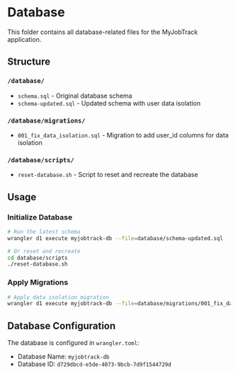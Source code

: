 # Database

This folder contains all database-related files for the MyJobTrack application.

## Structure

### `/database/`
- `schema.sql` - Original database schema
- `schema-updated.sql` - Updated schema with user data isolation

### `/database/migrations/`
- `001_fix_data_isolation.sql` - Migration to add user_id columns for data isolation

### `/database/scripts/`
- `reset-database.sh` - Script to reset and recreate the database

## Usage

### Initialize Database
```bash
# Run the latest schema
wrangler d1 execute myjobtrack-db --file=database/schema-updated.sql

# Or reset and recreate
cd database/scripts
./reset-database.sh
```

### Apply Migrations
```bash
# Apply data isolation migration
wrangler d1 execute myjobtrack-db --file=database/migrations/001_fix_data_isolation.sql
```

## Database Configuration

The database is configured in `wrangler.toml`:
- Database Name: `myjobtrack-db`
- Database ID: `d729dbcd-e5de-4073-9bcb-7d9f1544729d`
